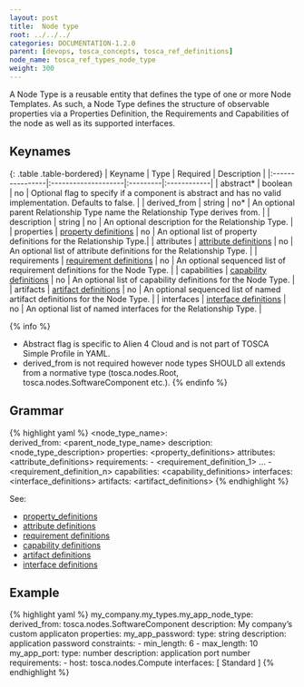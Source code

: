 ```yaml
---
layout: post
title:  Node type
root: ../../../
categories: DOCUMENTATION-1.2.0
parent: [devops, tosca_concepts, tosca_ref_definitions]
node_name: tosca_ref_types_node_type
weight: 300
---
```


A Node Type is a reusable entity that defines the type of one or more Node Templates. As such, a Node Type defines the structure of observable properties via a Properties Definition, the Requirements and Capabilities of the node as well as its supported interfaces.

## Keynames

{: .table .table-bordered}
| Keyname         | Type                | Required | Description |
|:----------------|:--------------------|:---------|:------------|
| abstract*     | boolean | no | Optional flag to specify if a component is abstract and has no valid implementation. Defaults to false. |
| derived_from | string | no* | An optional parent Relationship Type name the Relationship Type derives from. |
| description | string | no | An optional description for the Relationship Type. |
| properties | [property definitions](#/documentation/1.2.0/devops_guide/tosca_grammar/property_definition.html) | no | An optional list of property definitions for the Relationship Type.|
| attributes | [attribute definitions](#/documentation/1.2.0/devops_guide/tosca_grammar/attribute_definition.html) | no | An optional list of attribute definitions for the Relationship Type. |
| requirements | [requirement definitions](#/documentation/1.2.0/devops_guide/tosca_grammar/requirement_definition.html) | no | An optional sequenced list of requirement definitions for the Node Type. |
| capabilities | [capability definitions](#/documentation/1.2.0/devops_guide/tosca_grammar/capability_definition.html) | no | An optional list of capability definitions for the Node Type. |
| artifacts | [artifact definitions](#/documentation/1.2.0/devops_guide/tosca_grammar/artifact_definition.html) | no | An optional sequenced list of named artifact definitions for the Node Type. |
| interfaces | [interface definitions](#/documentation/1.2.0/devops_guide/tosca_grammar/interface_definition.html) | no | An optional list of named interfaces for the Relationship Type. |

{% info %}
 - Abstract flag is specific to Alien 4 Cloud and is not part of TOSCA Simple Profile in YAML.
 - derived_from is not required however node types SHOULD all extends from a normative type (tosca.nodes.Root, tosca.nodes.SoftwareComponent etc.).
{% endinfo %}

## Grammar

{% highlight yaml %}
<node_type_name>:  
  derived_from: <parent_node_type_name>
  description: <node_type_description>
  properties:
    <property_definitions>
  attributes:
    <attribute_definitions>
  requirements:
    - <requirement_definition_1>
    ...
    - <requirement_definition_n>
  capabilities:
    <capability_definitions>
  interfaces:
    <interface_definitions>
  artifacts:
    <artifact_definitions>
{% endhighlight %}

See:

- [property_definitions](#/documentation/1.2.0/devops_guide/tosca_grammar/property_definition.html)
- [attribute definitions](#/documentation/1.2.0/devops_guide/tosca_grammar/attribute_definition.html)
- [requirement definitions](#/documentation/1.2.0/devops_guide/tosca_grammar/requirement_definition.html)
- [capability definitions](#/documentation/1.2.0/devops_guide/tosca_grammar/capability_definition.html)
- [artifact definitions](#/documentation/1.2.0/devops_guide/tosca_grammar/artifact_definition.html)
- [interface definitions](#/documentation/1.2.0/devops_guide/tosca_grammar/interface_definition.html)

## Example

{% highlight yaml %}
my_company.my_types.my_app_node_type:
  derived_from: tosca.nodes.SoftwareComponent
  description: My company’s custom applicaton
  properties:
    my_app_password:
      type: string
      description: application password
      constraints:
      - min_length: 6
      - max_length: 10
  my_app_port:
    type: number
    description: application port number
  requirements:
    - host: tosca.nodes.Compute
  interfaces: [ Standard ]
{% endhighlight %}
